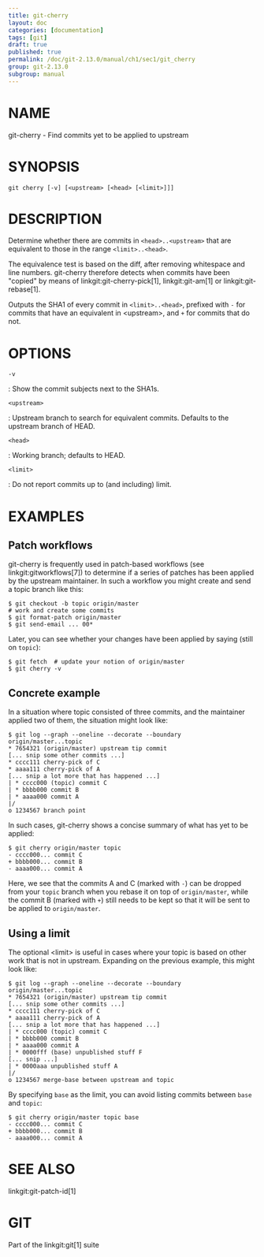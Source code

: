 ```yaml
---
title: git-cherry
layout: doc
categories: [documentation]
tags: [git]
draft: true
published: true
permalink: /doc/git-2.13.0/manual/ch1/sec1/git_cherry
group: git-2.13.0
subgroup: manual
---
```


NAME
====

git-cherry - Find commits yet to be applied to upstream

SYNOPSIS
========

    git cherry [-v] [<upstream> [<head> [<limit>]]]

DESCRIPTION
===========

Determine whether there are commits in `<head>..<upstream>` that are equivalent to those in the range `<limit>..<head>`.

The equivalence test is based on the diff, after removing whitespace and line numbers. git-cherry therefore detects when commits have been "copied" by means of linkgit:git-cherry-pick\[1\], linkgit:git-am\[1\] or linkgit:git-rebase\[1\].

Outputs the SHA1 of every commit in `<limit>..<head>`, prefixed with `-` for commits that have an equivalent in &lt;upstream&gt;, and `+` for commits that do not.

OPTIONS
=======

`-v`

:   Show the commit subjects next to the SHA1s.

`<upstream>`

:   Upstream branch to search for equivalent commits. Defaults to the upstream branch of HEAD.

`<head>`

:   Working branch; defaults to HEAD.

`<limit>`

:   Do not report commits up to (and including) limit.

EXAMPLES
========

Patch workflows
---------------

git-cherry is frequently used in patch-based workflows (see linkgit:gitworkflows\[7\]) to determine if a series of patches has been applied by the upstream maintainer. In such a workflow you might create and send a topic branch like this:

    $ git checkout -b topic origin/master
    # work and create some commits
    $ git format-patch origin/master
    $ git send-email ... 00*

Later, you can see whether your changes have been applied by saying (still on `topic`):

    $ git fetch  # update your notion of origin/master
    $ git cherry -v

Concrete example
----------------

In a situation where topic consisted of three commits, and the maintainer applied two of them, the situation might look like:

    $ git log --graph --oneline --decorate --boundary origin/master...topic
    * 7654321 (origin/master) upstream tip commit
    [... snip some other commits ...]
    * cccc111 cherry-pick of C
    * aaaa111 cherry-pick of A
    [... snip a lot more that has happened ...]
    | * cccc000 (topic) commit C
    | * bbbb000 commit B
    | * aaaa000 commit A
    |/
    o 1234567 branch point

In such cases, git-cherry shows a concise summary of what has yet to be applied:

    $ git cherry origin/master topic
    - cccc000... commit C
    + bbbb000... commit B
    - aaaa000... commit A

Here, we see that the commits A and C (marked with `-`) can be dropped from your `topic` branch when you rebase it on top of `origin/master`, while the commit B (marked with `+`) still needs to be kept so that it will be sent to be applied to `origin/master`.

Using a limit
-------------

The optional &lt;limit&gt; is useful in cases where your topic is based on other work that is not in upstream. Expanding on the previous example, this might look like:

    $ git log --graph --oneline --decorate --boundary origin/master...topic
    * 7654321 (origin/master) upstream tip commit
    [... snip some other commits ...]
    * cccc111 cherry-pick of C
    * aaaa111 cherry-pick of A
    [... snip a lot more that has happened ...]
    | * cccc000 (topic) commit C
    | * bbbb000 commit B
    | * aaaa000 commit A
    | * 0000fff (base) unpublished stuff F
    [... snip ...]
    | * 0000aaa unpublished stuff A
    |/
    o 1234567 merge-base between upstream and topic

By specifying `base` as the limit, you can avoid listing commits between `base` and `topic`:

    $ git cherry origin/master topic base
    - cccc000... commit C
    + bbbb000... commit B
    - aaaa000... commit A

SEE ALSO
========

linkgit:git-patch-id\[1\]

GIT
===

Part of the linkgit:git\[1\] suite
